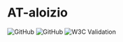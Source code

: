 # AT-aloizio
![GitHub](https://img.shields.io/github/license/guilhermestrata/3tri-projeto)
![GitHub](http://jigsaw.w3.org/css-validator/images/vcss)
![W3C Validation](https://img.shields.io/w3c-validation/html?preset=HTML%2C%20SVG%201.1%2C%20MathML%203.0&targetUrl=https%3A%2F%2Fvalidator.nu%2F)
